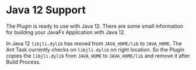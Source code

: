 # Java 12 Support
The Plugin is ready to use with Java 12. There are some small information for building your JavaFx Application with Java 12.

In Java 12 `libjli.dylib` has moved from `JAVA_HOME/lib` to `JAVA_HOME`. The Ant Task currently checks on `libjli.dylib` on right location. So the Plugin copies the `libjli.dylib` from `JAVA_HOME` to `JAVA_HOME/lib` and remove it after Build Process.